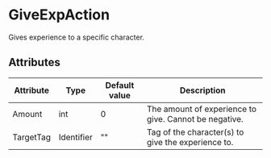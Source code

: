 # GiveExpAction

Gives experience to a specific character.

## Attributes

| Attribute | Type       | Default value | Description                                           |
|-----------|------------|---------------|-------------------------------------------------------|
| Amount    | int        | 0             | The amount of experience to give. Cannot be negative. |
| TargetTag | Identifier | ""            | Tag of the character(s) to give the experience to.    |



